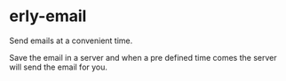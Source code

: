 erly-email
==========

Send emails at a convenient time.

Save the email in a server and when a pre defined time comes the server will send the email for you.